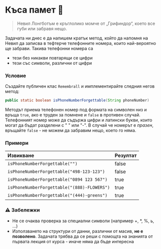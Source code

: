 # Къса памет :crystal_ball:

> Невил Лонгботъм е кръглолико момче от „Грифиндор“, което все губи или забравя нещо.

Задачата ни днес е да напишем кратък метод, който да напомня на Невил да записва в тефтерче телефонните номера, които най-вероятно ще забрави. Такива телефонни номера са

- тези без никакви повтарящи се цифри
- тези със символи, различни от цифри

### Условие

Създайте публичен клас `Remembrall` и имплементирайте следния негов метод:

```java
public static boolean isPhoneNumberForgettable(String phoneNumber)
```

Методът приема телефонен номер под формата на символен низ и връща `true`, ако е труден за помнене и `false` в противен случай.
Телефонният номер може да съдържа цифри и латински букви, които могат да бъдат разделени с " " или "-".
В случай че номерът е *празен*, връщайте `false` - не можем да забравим нещо, което го няма.

### Примери

| Извикване                                   | Резултат |
| :------------------------------------------ | :------- |
| `isPhoneNumberForgettable("")`              | false    |
| `isPhoneNumberForgettable("498-123-123")`   | false    |
| `isPhoneNumberForgettable("0894 123 567")`  | true     |
| `isPhoneNumberForgettable("(888)-FLOWERS")` | true     |
| `isPhoneNumberForgettable("(444)-greens")`  | true     |

### :warning: Забележки

- Не се очаква проверка за специални символи (например +, *, %, ь, ...)
- Използването на структури от данни, различни от масив, **не е позволено**. Задачата трябва да се реши с помощта на знанията от първата лекция от курса - иначе няма да бъде интересна